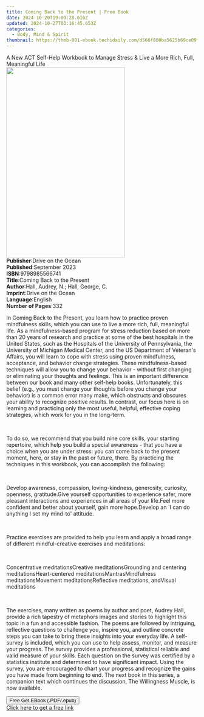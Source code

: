 ```yaml
---
title: Coming Back to the Present | Free Book
date: 2024-10-20T19:00:28.616Z
updated: 2024-10-27T03:16:45.653Z
categories:
  - Body, Mind & Spirit
thumbnail: https://thmb-001-ebook.techidaily.com/d566f800ba5625b69ce09f5aec1a8e9ba04dc76c2dad88c70222acdfade818f5.jpg
---
```

<main id="book-container">
  <div class="flex flex-col">
    <div class="book-brief flex-1 py-6 px-4 sm:p-6 md:py-10 md:px-8">
      <!-- brief-->
      <div class="book-brief-main">
        A New ACT Self-Help Workbook to Manage Stress & Live a More Rich, Full,
        Meaningful Life
      </div>
    </div>
    <div
      class="book-meta-info flex-1 grid gap-4 col-start-1 col-end-3 row-start-1 sm:mb-6 sm:grid-cols-4 lg:gap-6 lg:col-start-2 lg:row-end-6 lg:row-span-6 lg:mb-0"
    >
      <div
        class="book-meta-info-left place-content-center mt-4 p-4 text-sm leading-6 col-start-2 col-span-2 dark:text-slate-400"
      >
        <img
          class="w-full h-500 object-cover rounded-lg sm:h-255 sm:col-span-2 lg:col-span-full"
          src="https://img-001-ebook.techidaily.com/70726cbaa23a5186fac17772424e4d68a105ef9ee720e2061b3ef058559245fa.jpg"
          alt=""
          width="312"
          height="500"
        />
      </div>
      <div
        class="book-meta-info-right mt-2 col-start-1 row-start-2 col-span-3 self-center"
      >
        <!-- meta data  -->
        <div class="flex flex-col px-4 md:px-8">
          <div class="flex-1">
            <strong>Publisher</strong>:<span class="px-2"
              >Drive on the Ocean</span
            >
          </div>
          <div class="flex-1">
            <strong>Published</strong>:<span class="px-2">September 2023</span>
          </div>
          <div class="flex-1">
            <strong>ISBN</strong>:<span class="px-2">9798985566741</span>
          </div>
          <div class="flex-1">
            <strong>Title</strong>:<span class="px-2"
              >Coming Back to the Present</span
            >
          </div>
          <div class="flex-1">
            <strong>Author</strong>:<span class="px-2"
              >Hall, Audrey, N.; Hall, George, C.</span
            >
          </div>
          <div class="flex-1">
            <strong>Imprint</strong>:<span class="px-2"
              >Drive on the Ocean</span
            >
          </div>
          <div class="flex-1">
            <strong>Language</strong>:<span class="px-2">English</span>
          </div>
          <div class="flex-1">
            <strong>Number of Pages</strong>:<span class="px-2">332</span>
          </div>
        </div>
      </div>
    </div>
    <div class="book-description flex-1 py-6 px-4 sm:p-6 md:py-10 md:px-8">
      <div class="book-description-main">
        <div accordion-content="" id="description">
          <p>
            In Coming Back to the Present, you learn how to practice proven
            mindfulness skills, which you can use to live a more rich, full,
            meaningful life. As a mindfulness-based program for stress reduction
            based on more than 20 years of research and practice at some of the
            best hospitals in the United States, such as the Hospitals of the
            University of Pennsylvania, the University of Michigan Medical
            Center, and the US Department of Veteran's Affairs, you will learn
            to cope with stress using proven mindfulness, acceptance, and
            behavior change strategies. These mindfulness-based techniques will
            allow you to change your behavior - without first changing or
            eliminating your thoughts and feelings. This is an important
            difference between our book and many other self-help books.
            Unfortunately, this belief (e.g., you must change your thoughts
            before you change your behavior) is a common error many make, which
            obstructs and obscures your ability to recognize positive results.
            In contrast, our focus here is on learning and practicing only the
            most useful, helpful, effective coping strategies, which work for
            you in the long-term.
          </p>
          <p>&nbsp;</p>
          <p>
            To do so, we recommend that you build nine core skills, your
            starting repertoire, which help you build a special awareness - that
            you have a choice when you are under stress: you can come back to
            the present moment, here, or stay in the past or future, there. By
            practicing the techniques in this workbook, you can accomplish the
            following:
          </p>
          <p>&nbsp;</p>
          Develop awareness, compassion, loving-kindness, generosity, curiosity,
          openness, gratitude.Give yourself opportunities to experience safer,
          more pleasant interactions and experiences in all areas of your
          life.Feel more confident and better about yourself, gain more
          hope.Develop an 'I can do anything I set my mind-to' attitude.
          <p>&nbsp;</p>
          <p>
            Practice exercises are provided to help you learn and apply a broad
            range of different mindful-creative exercises and meditations:
          </p>
          <p>&nbsp;</p>
          Concentrative meditationsCreative meditationsGrounding and centering
          meditationsHeart-centered meditationsMantrasMindfulness
          meditationsMovement meditationsReflective meditations, andVisual
          meditations
          <p>&nbsp;</p>
          <p>
            The exercises, many written as poems by author and poet, Audrey
            Hall, provide a rich tapestry of metaphors images and stories to
            highlight this topic in a fun and accessible fashion. The poems are
            followed by intriguing, reflective questions to challenge you,
            inspire you, and outline concrete steps you can take to bring these
            insights into your everyday life. A self-survey is included, which
            you can use to help assess, monitor, and measure your progress. The
            survey provides a professional, statistical reliable and valid
            measure of your skills. Each question on the survey was certified by
            a statistics institute and determined to have significant impact.
            Using the survey, you are encouraged to chart your progress and
            recognize the gains you have made from beginning to end. The next
            book in this series, a companion text which continues the
            discussion, The Willingness Muscle, is now available.
          </p>
        </div>
        <div class="accordion-fader"></div>
      </div>
    </div>
    <div class="book-excerpts flex-1 py-6 px-4 sm:p-6 md:py-10 md:px-8"></div>
    <div
      class="book-about-author flex-1 py-6 px-4 sm:p-6 md:py-10 md:px-8"
    ></div>
    <div class="book-free-get flex-1 py-6 px-4 sm:p-6 md:py-10 md:px-8">
      <button
        id="btn-free-get"
        class="bg-blue-500 hover:bg-blue-700 text-white font-bold py-2 px-4 rounded"
      >
        Free Get EBook (.PDF/.epub)
      </button>
      <div id="countdown-display" class="px-2 text-lg mt-2"></div>
      <a
        id="free-link"
        class="hidden bg-blue-500 hover:bg-blue-700 text-white font-bold py-2 px-4 rounded"
        href="https://www.ebooks.com/en-us/book/210852294/coming-back-to-the-present/hall-audrey-n/"
        target="_blank"
        >Click here to get a free link</a
      >
    </div>
    <script>
      let countdownTime = 0;
      let countdownInterval = null;
      document
        .getElementById('btn-free-get')
        .addEventListener('click', startCountdown);
      function startCountdown() {
        countdownTime = new Date().getTime() + 60000 * 3;
        countdownInterval = setInterval(updateCountdown, 1000);
        document.getElementById('btn-free-get').disabled = true;
        document
          .getElementById('btn-free-get')
          .classList.add('bg-gray-500', 'cursor-not-allowed');
      }
      function updateCountdown() {
        let currentTime = new Date().getTime();
        let timeLeft = countdownTime - currentTime;
        let secondsLeft = Math.floor(timeLeft / 1000);
        document.getElementById('countdown-display').innerHTML =
          `Remaining time: ${secondsLeft} seconds.`;
        if (secondsLeft <= 0) {
          clearInterval(countdownInterval);
          document.getElementById('btn-free-get').classList.add('hidden');
          document.getElementById('free-link').classList.remove('hidden');
          document.getElementById('countdown-display').innerHTML = '';
        }
      }
    </script>
  </div>
</main>

<ins class="adsbygoogle"
      style="display:block"
      data-ad-client="ca-pub-7571918770474297"
      data-ad-slot="8358498916"
      data-ad-format="auto"
      data-full-width-responsive="true"></ins>
    